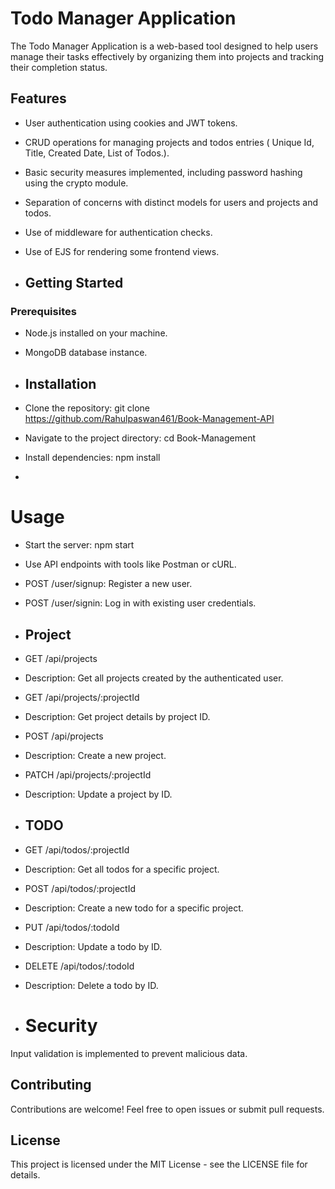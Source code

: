 # Todo Manager Application
The Todo Manager Application is a web-based tool designed to help users manage their tasks effectively by organizing them into projects and tracking their completion status.

## Features
- User authentication using cookies and JWT tokens.
- CRUD operations for managing projects and todos entries ( Unique Id, Title, Created Date, List of Todos.).
- Basic security measures implemented, including password hashing using the crypto module.
- Separation of concerns with distinct models for users and projects and todos.
- Use of middleware for authentication checks.
- Use of EJS for rendering some frontend views.

- ## Getting Started
### Prerequisites
- Node.js installed on your machine.
- MongoDB database instance.

- ## Installation
- Clone the repository: git clone https://github.com/Rahulpaswan461/Book-Management-API
- Navigate to the project directory: cd Book-Management
- Install dependencies: npm install

- 
# Usage
- Start the server: npm start
- Use API endpoints with tools like Postman or cURL.
- POST /user/signup: Register a new user.
- POST /user/signin: Log in with existing user credentials.

- ## Project
- GET /api/projects
- Description: Get all projects created by the authenticated user.
- GET /api/projects/:projectId
- Description: Get project details by project ID.
- POST /api/projects
- Description: Create a new project.
- PATCH /api/projects/:projectId
- Description: Update a project by ID.

- ## TODO
- GET /api/todos/:projectId
- Description: Get all todos for a specific project.
- POST /api/todos/:projectId
- Description: Create a new todo for a specific project.
- PUT /api/todos/:todoId
- Description: Update a todo by ID.
- DELETE /api/todos/:todoId
- Description: Delete a todo by ID.

- # Security
Input validation is implemented to prevent malicious data.

## Contributing
Contributions are welcome! Feel free to open issues or submit pull requests.

## License
This project is licensed under the MIT License - see the LICENSE file for details.
